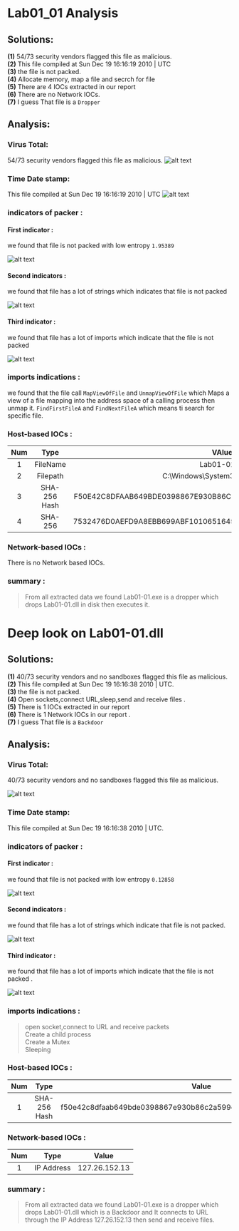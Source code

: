 # Lab01_01 Analysis
## Solutions: 
**(1)** 54/73 security vendors flagged this file as malicious.   
**(2)** This file compiled at  Sun Dec 19 16:16:19 2010 | UTC   
**(3)** the file is not packed.   
**(4)** Allocate memory, map a file and secrch for file    
**(5)** There are 4 IOCs extracted in our report    
**(6)** There are no Network IOCs.  
**(7)** I guess That file is a `Dropper`  
## Analysis:
### Virus Total:
54/73 security vendors flagged this file as malicious.
![alt text](Images/01_st_vt.png)
### Time Date stamp:
This file compiled at  Sun Dec 19 16:16:19 2010 | UTC
![alt text](Images/01_st_date.png)
### indicators of packer :
#### First indicator :
we found that file is not packed with low entropy `1.95389`
             
![alt text](Images/01_st_packing.png)           

#### Second indicators :
we found that file has a lot of strings which indicates that file is not packed           
       
![alt text](Images/01_ST_STRINGS.png)

#### Third indicator :
we found that file has a lot of imports which indicate that the file is not packed         

![alt text](Images/01_st_imports.png)      
                 
### imports indications :
we found that the file call `MapViewOfFile` and  `UnmapViewOfFile` which Maps a view of a file mapping into the address space of a calling process then unmap it.
`FindFirstFileA` and `FindNextFileA` which means ti search for specific file.
### Host-based IOCs :




| Num | Type | VAlue |
| :---: | :---: | :---: |
| 1 | FileName |Lab01-01.dll | 
| 2 | Filepath |C:\Windows\System32\Kernel32.dll | 
| 3 | SHA-256 Hash |F50E42C8DFAAB649BDE0398867E930B86C2A599E8DB83B8260393082268F2DBA |
| 4 | SHA-256 |7532476D0AEFD9A8EBB699ABF1010651645402FC0A56A681191CC2DABDFB5BE7 |  
### Network-based IOCs :
There is no Network based IOCs.
### summary :
> From  all extracted data we found Lab01-01.exe is a dropper which drops Lab01-01.dll in disk then executes it.                                                                                  



# Deep look on Lab01-01.dll

## Solutions: 
**(1)** 40/73 security vendors and no sandboxes flagged this file as malicious.     
**(2)** This file compiled at Sun Dec 19 16:16:38 2010 | UTC.      
**(3)** the file is not packed.    
**(4)** Open sockets,connect URL,sleep,send and receive files .     
**(5)** There is 1 IOCs extracted in our report      
**(6)** There is 1 Network IOCs in our report .    
**(7)** I guess That file is a `Backdoor`   
## Analysis:  
### Virus Total:
40/73 security vendors and no sandboxes flagged this file as malicious.  

![alt text](Images/01_st_dll_vt.png)



### Time Date stamp:
This file compiled at Sun Dec 19 16:16:38 2010 | UTC.

### indicators of packer :

#### First indicator :
we found that file is not packed with low entropy `0.12858`  
             
![alt text](Images/01_st_dll_packing.png)   


#### Second indicators :
we found that file has a lot of strings which indicate that file is not packed.  

![alt text](Images/01_st_dll_strings.png)       


#### Third indicator :
we found that file has a lot of imports which indicate that the file is not packed .          

![alt text](Images/01_st_dll_imports.png)

     
                 
### imports indications :
> open socket,connect to URL and receive packets                    
> Create a child process                     
> Create a Mutex                            
> Sleeping                         
### Host-based IOCs :

| Num | Type | Value |
| :---: | :---: | :---: |
| 1 | SHA-256 Hash |f50e42c8dfaab649bde0398867e930b86c2a599e8db83b8260393082268f2dba | 

### Network-based IOCs :
| Num | Type | Value |
| :---: | :---: | :---: |
| 1 | IP Address |127.26.152.13 | 
 

### summary :
> From  all extracted data we found Lab01-01.exe is a dropper which drops Lab01-01.dll which is a Backdoor and It connects to URL through the IP Address 127.26.152.13 then send and receive files.
